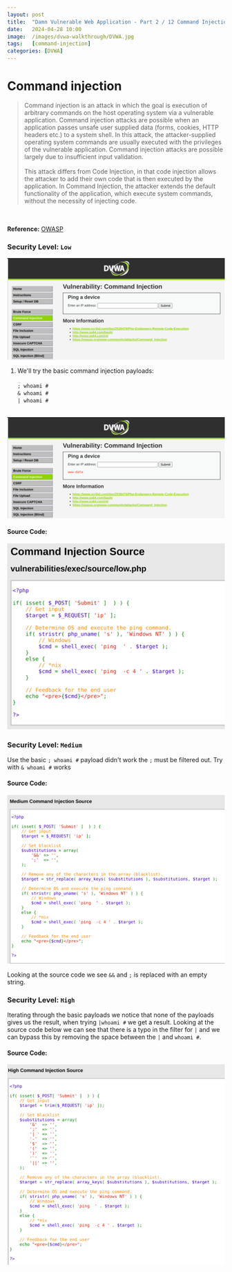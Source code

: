```yaml
---
layout: post
title:  "Damn Vulnerable Web Application - Part 2 / 12 Command Injection"
date:   2024-04-28 10:00
image:  /images/dvwa-walkthrough/DVWA.jpg
tags:   [command-injection]
categories: [DVWA]
---
```


# Command injection
>Command injection is an attack in which the goal is execution of arbitrary commands on the host operating system via a vulnerable application. Command injection attacks are possible when an application passes unsafe user supplied data (forms, cookies, HTTP headers etc.) to a system shell. In this attack, the attacker-supplied operating system commands are usually executed with the privileges of the vulnerable application. Command injection attacks are possible largely due to insufficient input validation. <br/><br/> This attack differs from Code Injection, in that code injection allows the attacker to add their own code that is then executed by the application. In Command Injection, the attacker extends the default functionality of the application, which execute system commands, without the necessity of injecting code.
<br/>
<br/>
<b>Reference:</b>
<a href="https://owasp.org/www-community/attacks/Command_Injection">OWASP</a>

### Security Level: `Low`

![DVWA Command Injection Initial page](/images//dvwa-walkthrough/command-injection/command-injection-low-initial-page.png)

1. We'll try the basic command injection payloads:
<br/><br/>
`; whoami #` <br/>
`& whoami #` <br/>
`| whoami #` <br/><br/>

![DVWA Command Injection Result Low](/images//dvwa-walkthrough/command-injection/command-injection-low-result.png)

#### Source Code:

![DVWA Command Injection Source Code Low](/images//dvwa-walkthrough/command-injection/command-injection-low-source-code.png)
<br/>

### Security Level: `Medium`

Use the basic `; whoami #` payload didn't work the `;` must be filtered out. Try with `& whoami #` works

#### Source Code:

![DVWA Command Injection Source Code Medium](/images//dvwa-walkthrough/command-injection/command-injection-medium-source-code.png)
<br/>

Looking at the source code we see `&&` and `;` is replaced with an empty string.

### Security Level: `High`

Iterating through the basic payloads we notice that none of the payloads gives us the result, when trying `|whoami #` we get a result. Looking at the source code below we can see that there is a typo in the filter for `|` and we can bypass this by removing the space between the `|` and `whoami #`.

#### Source Code:

![DVWA Command Injection Source Code High](/images//dvwa-walkthrough/command-injection/command-injection-high-source-code.png)
<br/>
